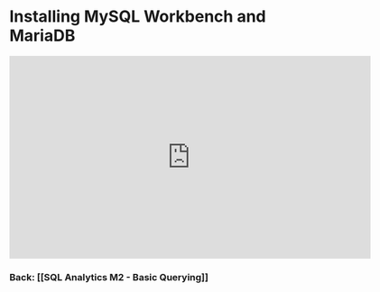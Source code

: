 # Installing MySQL Workbench and MariaDB

<iframe src="https://share.descript.com/embed/MMUOjJ2Ggjt" width="640" height="360" frameborder="0" allowfullscreen></iframe>

### Back: [[SQL Analytics M2 - Basic Querying]]
